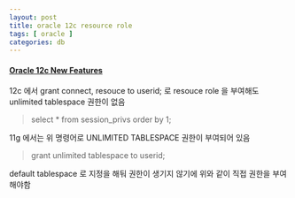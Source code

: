```yaml
---
layout: post
title: oracle 12c resource role
tags: [ oracle ]
categories: db
---
```


#### [Oracle 12c New Features](https://docs.oracle.com/database/121/NEWFT/chapter12101.htm#NEWFT002)

12c 에서 grant connect, resouce to userid; 로 resouce role 을 부여해도 unlimited tablespace 권한이 없음

> select * from session_privs order by 1;

11g 에서는 위 명령어로 UNLIMITED TABLESPACE 권한이 부여되어 있음

> grant unlimited tablespace to userid;

default tablespace 로 지정을 해둬 권한이 생기지 않기에 위와 같이 직접 권한을 부여해야함

